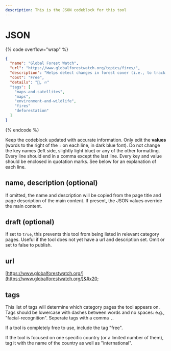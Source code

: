 ```yaml
---
description: This is the JSON codeblock for this tool
---
```


# JSON

{% code overflow="wrap" %}
```json
{
  "name": "Global Forest Watch",
  "url": "https://www.globalforestwatch.org/topics/fires/",
  "description": "Helps detect changes in forest cover (i.e., to track deforestation). It also includes Global Fire Watch (VIRSS data)",
  "cost": "Free",
  "details": "🌳, 🔥"
  "tags": [
    "maps-and-satellites",
    "maps",
    "environment-and-wildlife",
    "fires"
    "deforestation"
  ]
}
```
{% endcode %}

Keep the codeblock updated with accurate information. Only edit the **values** (words to the right of the `:` on each line, in dark blue font). Do not change the key names (left side, slightly light blue) or any of the other formatting. Every line should end in a comma except the last line. Every key and value should be enclosed in quotation marks. See below for an explanation of each line.

## name, description (optional)

If omitted, the name and description will be copied from the page title and page description of the main content. If present, the JSON values override the main content.

## draft (optional)

If set to `true`, this prevents this tool from being listed in relevant category pages. Useful if the tool does not yet have a url and description set. Omit or set to false to publish.

## url

[https://www.globalforestwatch.org/](https://www.globalforestwatch.org/)&#x20;

## tags

This list of tags will determine which category pages the tool appears on. Tags should be lowercase with dashes between words and no spaces: e.g., "facial-recognition". Seperate tags with a comma `,`.

If a tool is completely free to use, include the tag "free".

If the tool is focused on one specific country (or a limited number of them), tag it with the name of the country as well as "international".
